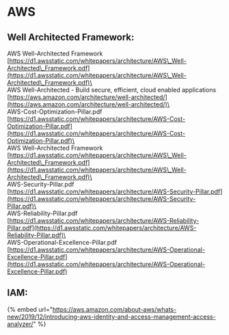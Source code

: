 # AWS

## Well Architected Framework:

&#x20;AWS Well-Architected Framework\
[https://d1.awsstatic.com/whitepapers/architecture/AWS\_Well-Architected\_Framework.pdf](https://d1.awsstatic.com/whitepapers/architecture/AWS\_Well-Architected\_Framework.pdf)\
\
AWS Well-Architected - Build secure, efficient, cloud enabled applications\
[https://aws.amazon.com/architecture/well-architected/](https://aws.amazon.com/architecture/well-architected/)\
\
AWS-Cost-Optimization-Pillar.pdf\
[https://d1.awsstatic.com/whitepapers/architecture/AWS-Cost-Optimization-Pillar.pdf](https://d1.awsstatic.com/whitepapers/architecture/AWS-Cost-Optimization-Pillar.pdf)\
\
AWS Well-Architected Framework\
[https://d1.awsstatic.com/whitepapers/architecture/AWS\_Well-Architected\_Framework.pdf](https://d1.awsstatic.com/whitepapers/architecture/AWS\_Well-Architected\_Framework.pdf)\
\
AWS-Security-Pillar.pdf\
[https://d1.awsstatic.com/whitepapers/architecture/AWS-Security-Pillar.pdf](https://d1.awsstatic.com/whitepapers/architecture/AWS-Security-Pillar.pdf)\
\
AWS-Reliability-Pillar.pdf\
[https://d1.awsstatic.com/whitepapers/architecture/AWS-Reliability-Pillar.pdf](https://d1.awsstatic.com/whitepapers/architecture/AWS-Reliability-Pillar.pdf)\
\
AWS-Operational-Excellence-Pillar.pdf\
[https://d1.awsstatic.com/whitepapers/architecture/AWS-Operational-Excellence-Pillar.pdf](https://d1.awsstatic.com/whitepapers/architecture/AWS-Operational-Excellence-Pillar.pdf)

## IAM:

{% embed url="https://aws.amazon.com/about-aws/whats-new/2019/12/introducing-aws-identity-and-access-management-access-analyzer/" %}

